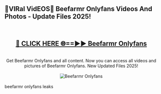 <h2>🔴VIRal VidEOS🔴 Beefarmr Onlyfans Videos And Photos - Update Files 2025!</h2>
<br>
<div align="center">
<h2><a href="https://virallinks.top/odZfE0" rel="nofollow">🔴 CLICK HERE 🌐==►► Beefarmr Onlyfans</a></h2>
<br>
Get Beefarmr Onlyfans and all content. Now you can access all videos and pictures of Beefarmr Onlyfans. New Updated Files 2025!
<br>
<br>
<a href="https://virallinks.top/odZfE0" rel="nofollow" data-target="animated-image.originalLink"><img src="https://i.imgur.com/dJHk4Zq.gif)" alt="Beefarmr Onlyfans" style="max-width: 100%; display: inline-block;" data-target="animated-image.originalImage"></a>
</div>
<br>
beefarmr onlyfans leaks